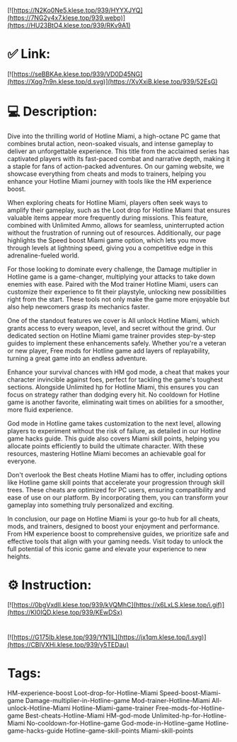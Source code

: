 [![https://N2Ko0Ne5.klese.top/939/HYYXJYQ](https://7NG2y4x7.klese.top/939.webp)](https://HU23BtO4.klese.top/939/RKv9A1)
# ✅ Link:
[![https://seBBKAe.klese.top/939/VD0D45NG](https://Xqg7n9n.klese.top/d.svg)](https://XvXxiB.klese.top/939/52EsG)
# 💻 Description:
Dive into the thrilling world of Hotline Miami, a high-octane PC game that combines brutal action, neon-soaked visuals, and intense gameplay to deliver an unforgettable experience. This title from the acclaimed series has captivated players with its fast-paced combat and narrative depth, making it a staple for fans of action-packed adventures. On our gaming website, we showcase everything from cheats and mods to trainers, helping you enhance your Hotline Miami journey with tools like the HM experience boost.



When exploring cheats for Hotline Miami, players often seek ways to amplify their gameplay, such as the Loot drop for Hotline Miami that ensures valuable items appear more frequently during missions. This feature, combined with Unlimited Ammo, allows for seamless, uninterrupted action without the frustration of running out of resources. Additionally, our page highlights the Speed boost Miami game option, which lets you move through levels at lightning speed, giving you a competitive edge in this adrenaline-fueled world.



For those looking to dominate every challenge, the Damage multiplier in Hotline game is a game-changer, multiplying your attacks to take down enemies with ease. Paired with the Mod trainer Hotline Miami, users can customize their experience to fit their playstyle, unlocking new possibilities right from the start. These tools not only make the game more enjoyable but also help newcomers grasp its mechanics faster.



One of the standout features we cover is All unlock Hotline Miami, which grants access to every weapon, level, and secret without the grind. Our dedicated section on Hotline Miami game trainer provides step-by-step guides to implement these enhancements safely. Whether you're a veteran or new player, Free mods for Hotline game add layers of replayability, turning a great game into an endless adventure.



Enhance your survival chances with HM god mode, a cheat that makes your character invincible against foes, perfect for tackling the game's toughest sections. Alongside Unlimited hp for Hotline Miami, this ensures you can focus on strategy rather than dodging every hit. No cooldown for Hotline game is another favorite, eliminating wait times on abilities for a smoother, more fluid experience.



God mode in Hotline game takes customization to the next level, allowing players to experiment without the risk of failure, as detailed in our Hotline game hacks guide. This guide also covers Miami skill points, helping you allocate points efficiently to build the ultimate character. With these resources, mastering Hotline Miami becomes an achievable goal for everyone.



Don't overlook the Best cheats Hotline Miami has to offer, including options like Hotline game skill points that accelerate your progression through skill trees. These cheats are optimized for PC users, ensuring compatibility and ease of use on our platform. By incorporating them, you can transform your gameplay into something truly personalized and exciting.



In conclusion, our page on Hotline Miami is your go-to hub for all cheats, mods, and trainers, designed to boost your enjoyment and performance. From HM experience boost to comprehensive guides, we prioritize safe and effective tools that align with your gaming needs. Visit today to unlock the full potential of this iconic game and elevate your experience to new heights.

# ⚙️ Instruction:
[![https://0bgVxdII.klese.top/939/kVQMhC](https://x6LxLS.klese.top/i.gif)](https://KI0IQD.klese.top/939/KEwDSx)
#
[![https://G175Ib.klese.top/939/YN1lL](https://jx1qm.klese.top/l.svg)](https://CBIVXHi.klese.top/939/y5TEDau)
# Tags:
HM-experience-boost Loot-drop-for-Hotline-Miami Speed-boost-Miami-game Damage-multiplier-in-Hotline-game Mod-trainer-Hotline-Miami All-unlock-Hotline-Miami Hotline-Miami-game-trainer Free-mods-for-Hotline-game Best-cheats-Hotline-Miami HM-god-mode Unlimited-hp-for-Hotline-Miami No-cooldown-for-Hotline-game God-mode-in-Hotline-game Hotline-game-hacks-guide Hotline-game-skill-points Miami-skill-points






